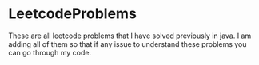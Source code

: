 # LeetcodeProblems

These are all leetcode problems that I have solved previously in java.
I am adding all of them so that if any issue to understand these problems you can go through my code.
